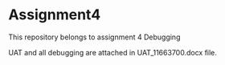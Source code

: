 # Assignment4
This repository belongs to assignment 4 Debugging



UAT and all debugging are attached in UAT_11663700.docx file.
